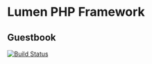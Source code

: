 # Lumen PHP Framework

## Guestbook

[![Build Status](https://travis-ci.org/free-donut/guest-book.svg?branch=master)](https://travis-ci.org/free-donut/guest-book)
